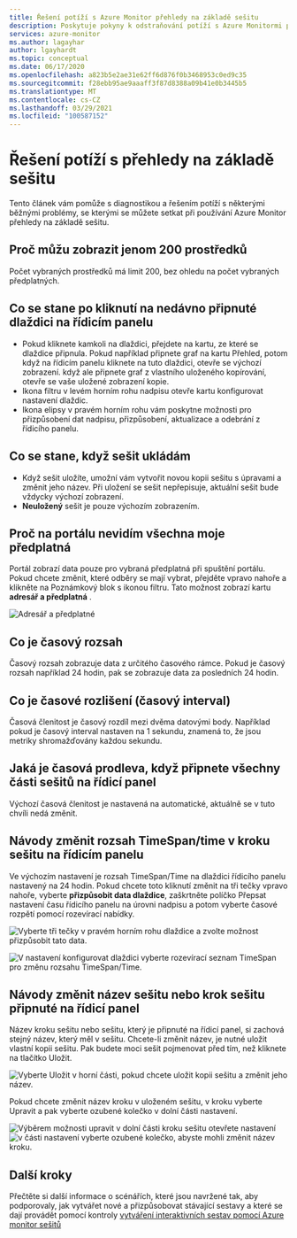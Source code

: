 ```yaml
---
title: Řešení potíží s Azure Monitor přehledy na základě sešitu
description: Poskytuje pokyny k odstraňování potíží s Azure Monitormi přehledy na základě sešitu pro služby, jako je Azure Key Vault, Azure CosmosDB, Azure Storage a Azure cache pro Redis.
services: azure-monitor
ms.author: lagayhar
author: lgayhardt
ms.topic: conceptual
ms.date: 06/17/2020
ms.openlocfilehash: a823b5e2ae31e62ff6d876f0b3468953c0ed9c35
ms.sourcegitcommit: f28ebb95ae9aaaff3f87d8388a09b41e0b3445b5
ms.translationtype: MT
ms.contentlocale: cs-CZ
ms.lasthandoff: 03/29/2021
ms.locfileid: "100587152"
---
```

# <a name="troubleshooting-workbook-based-insights"></a>Řešení potíží s přehledy na základě sešitu

Tento článek vám pomůže s diagnostikou a řešením potíží s některými běžnými problémy, se kterými se můžete setkat při používání Azure Monitor přehledy na základě sešitu.


## <a name="why-can-i-only-see-200-resources"></a>Proč můžu zobrazit jenom 200 prostředků

Počet vybraných prostředků má limit 200, bez ohledu na počet vybraných předplatných.

## <a name="what-happens-when-i-click-on-a-recently-pinned-tile-in-the-dashboard"></a>Co se stane po kliknutí na nedávno připnuté dlaždici na řídicím panelu

* Pokud kliknete kamkoli na dlaždici, přejdete na kartu, ze které se dlaždice připnula. Pokud například připnete graf na kartu Přehled, potom když na řídicím panelu kliknete na tuto dlaždici, otevře se výchozí zobrazení. když ale připnete graf z vlastního uloženého kopírování, otevře se vaše uložené zobrazení kopie.
* Ikona filtru v levém horním rohu nadpisu otevře kartu konfigurovat nastavení dlaždic.
* Ikona elipsy v pravém horním rohu vám poskytne možnosti pro přizpůsobení dat nadpisu, přizpůsobení, aktualizace a odebrání z řídicího panelu.

## <a name="what-happens-when-i-save-a-workbook"></a>Co se stane, když sešit ukládám

* Když sešit uložíte, umožní vám vytvořit novou kopii sešitu s úpravami a změnit jeho název. Při uložení se sešit nepřepisuje, aktuální sešit bude vždycky výchozí zobrazení.
* **Neuložený** sešit je pouze výchozím zobrazením.

## <a name="why-dont-i-see-all-my-subscriptions-in-the-portal"></a>Proč na portálu nevidím všechna moje předplatná

Portál zobrazí data pouze pro vybraná předplatná při spuštění portálu. Pokud chcete změnit, které odběry se mají vybrat, přejděte vpravo nahoře a klikněte na Poznámkový blok s ikonou filtru. Tato možnost zobrazí kartu **adresář a předplatná** .

![Adresář a předplatné](./media/storage-insights-overview/fqa3.png)

## <a name="what-is-time-range"></a>Co je časový rozsah

Časový rozsah zobrazuje data z určitého časového rámce. Pokud je časový rozsah například 24 hodin, pak se zobrazuje data za posledních 24 hodin.

## <a name="what-is-time-granularity-time-grain"></a>Co je časové rozlišení (časový interval)

Časová členitost je časový rozdíl mezi dvěma datovými body. Například pokud je časový interval nastaven na 1 sekundu, znamená to, že jsou metriky shromažďovány každou sekundu.

## <a name="what-is-the-time-granularity-once-we-pin-any-part-of-the-workbooks-to-a-dashboard"></a>Jaká je časová prodleva, když připnete všechny části sešitů na řídicí panel

Výchozí časová členitost je nastavená na automatické, aktuálně se v tuto chvíli nedá změnit.

## <a name="how-do-i-change-the-timespan-time-range-of-the-workbook-step-on-my-dashboard"></a>Návody změnit rozsah TimeSpan/time v kroku sešitu na řídicím panelu

Ve výchozím nastavení je rozsah TimeSpan/Time na dlaždici řídicího panelu nastavený na 24 hodin. Pokud chcete toto kliknutí změnit na tři tečky vpravo nahoře, vyberte **přizpůsobit data dlaždice**, zaškrtněte políčko Přepsat nastavení času řídicího panelu na úrovni nadpisu a potom vyberte časové rozpětí pomocí rozevírací nabídky.  

![Vyberte tři tečky v pravém horním rohu dlaždice a zvolte možnost přizpůsobit tato data.](./media/storage-insights-overview/fqa-data-settings.png)

![V nastavení konfigurovat dlaždici vyberte rozevírací seznam TimeSpan pro změnu rozsahu TimeSpan/Time.](./media/storage-insights-overview/fqa-timespan.png)

## <a name="how-do-i-change-the-title-of-the-workbook-or-a-workbook-step-i-pinned-to-a-dashboard"></a>Návody změnit název sešitu nebo krok sešitu připnuté na řídicí panel

Název kroku sešitu nebo sešitu, který je připnuté na řídicí panel, si zachová stejný název, který měl v sešitu. Chcete-li změnit název, je nutné uložit vlastní kopii sešitu. Pak budete moci sešit pojmenovat před tím, než kliknete na tlačítko Uložit.

![Vyberte Uložit v horní části, pokud chcete uložit kopii sešitu a změnit jeho název.](./media/storage-insights-overview/fqa-change-workbook-name.png)

Pokud chcete změnit název kroku v uloženém sešitu, v kroku vyberte Upravit a pak vyberte ozubené kolečko v dolní části nastavení.

![Výběrem možnosti upravit v dolní části kroku sešitu otevřete nastavení ](./media/storage-insights-overview/fqa-edit.png)
 ![ v části nastavení vyberte ozubené kolečko, abyste mohli změnit název kroku.](./media/storage-insights-overview/fqa-change-name.png)

## <a name="next-steps"></a>Další kroky

Přečtěte si další informace o scénářích, které jsou navržené tak, aby podporovaly, jak vytvářet nové a přizpůsobovat stávající sestavy a které se dají provádět pomocí kontroly [vytváření interaktivních sestav pomocí Azure monitor sešitů](../visualize/workbooks-overview.md)
